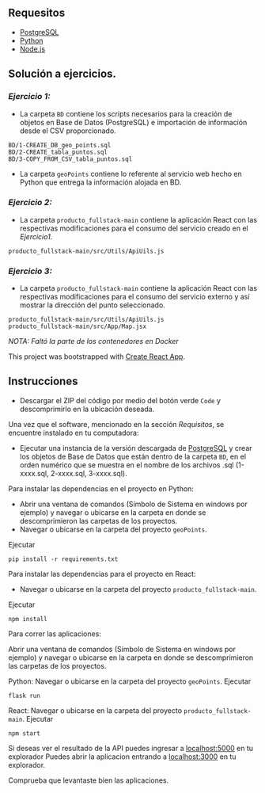 ## Requesitos

* [PostgreSQL](https://www.postgresql.org/download/)
* [Python](https://www.python.org/downloads/)
* [Node.js](https://nodejs.org/es/download/)

## Solución a ejercicios.

### _Ejercicio 1:_

* La carpeta `BD` contiene los scripts necesarios para la creación de objetos en Base de Datos (PostgreSQL) e importación de información desde el CSV proporcionado.
```
BD/1-CREATE_DB_geo_points.sql
BD/2-CREATE_tabla_puntos.sql
BD/3-COPY_FROM_CSV_tabla_puntos.sql
```
* La carpeta `geoPoints` contiene lo referente al servicio web hecho en Python que entrega la información alojada en BD.

### _Ejercicio 2:_

* La carpeta `producto_fullstack-main` contiene la aplicación React con las respectivas modificaciones para el consumo del servicio creado en el _Ejercicio1._

```
producto_fullstack-main/src/Utils/ApiUils.js
```

### _Ejercicio 3:_

* La carpeta `producto_fullstack-main` contiene la aplicación React con las respectivas modificaciones para el consumo del servicio externo y así mostrar la dirección del punto seleccionado.

```
producto_fullstack-main/src/Utils/ApiUils.js
producto_fullstack-main/src/App/Map.jsx
```

_NOTA: Faltó la parte de los contenedores en Docker_

This project was bootstrapped with [Create React App](https://github.com/facebook/create-react-app).

## Instrucciones

* Descargar el ZIP del código por medio del botón verde `Code` y descomprimirlo en la ubicación deseada.

Una vez que el software, mencionado en la sección _Requisitos_, se encuentre instalado en tu computadora:
* Ejecutar una instancia de la versión descargada de [PostgreSQL](https://www.postgresql.org/download/) y crear los objetos de Base de Datos que están dentro de la carpeta `BD`, en el orden numérico que se muestra en el nombre de los archivos .sql (1-xxxx.sql, 2-xxxx.sql, 3-xxxx.sql).

Para instalar las dependencias en el proyecto en Python:

* Abrir una ventana de comandos (Símbolo de Sistema en windows por ejemplo) y navegar o ubicarse en la carpeta en donde se descomprimieron las carpetas de los proyectos.
* Navegar o ubicarse en la carpeta del proyecto `geoPoints`.
 
Ejecutar
```
pip install -r requirements.txt
```

Para instalar las dependencias para el proyecto en React:

* Navegar o ubicarse en la carpeta del proyecto `producto_fullstack-main`.

Ejecutar
```
npm install
```

Para correr las aplicaciones:

Abrir una ventana de comandos (Símbolo de Sistema en windows por ejemplo) y navegar o ubicarse en la carpeta en donde se descomprimieron las carpetas de los proyectos.

Python:
Navegar o ubicarse en la carpeta del proyecto `geoPoints`.
Ejecutar
```
flask run
```

React:
Navegar o ubicarse en la carpeta del proyecto `producto_fullstack-main`.
Ejecutar
```
npm start
```
Si deseas ver el resultado de la API puedes ingresar a [localhost:5000](http://localhost:5000/) en tu explorador
Puedes abrir la aplicacion entrando a [localhost:3000](http://localhost:3000) en tu explorador.

Comprueba que levantaste bien las aplicaciones.
